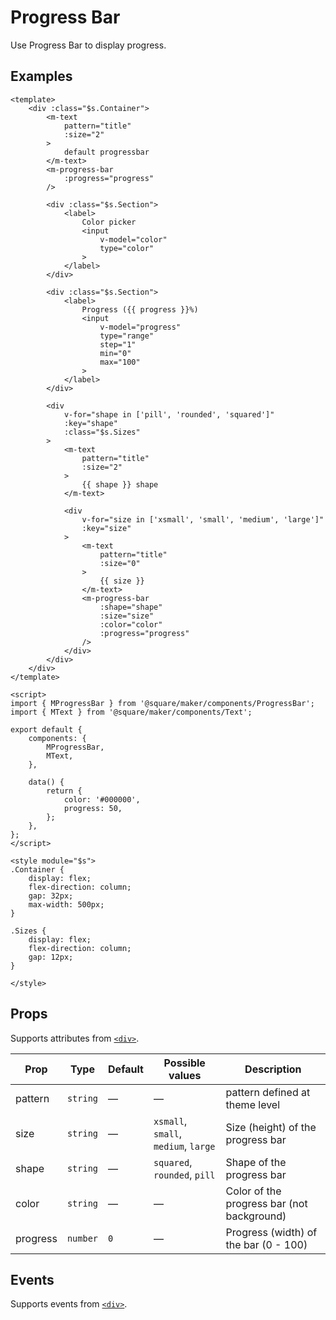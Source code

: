 # Progress Bar

Use Progress Bar to display progress.

## Examples

```vue
<template>
	<div :class="$s.Container">
		<m-text
			pattern="title"
			:size="2"
		>
			default progressbar
		</m-text>
		<m-progress-bar
			:progress="progress"
		/>

		<div :class="$s.Section">
			<label>
				Color picker
				<input
					v-model="color"
					type="color"
				>
			</label>
		</div>

		<div :class="$s.Section">
			<label>
				Progress ({{ progress }}%)
				<input
					v-model="progress"
					type="range"
					step="1"
					min="0"
					max="100"
				>
			</label>
		</div>

		<div
			v-for="shape in ['pill', 'rounded', 'squared']"
			:key="shape"
			:class="$s.Sizes"
		>
			<m-text
				pattern="title"
				:size="2"
			>
				{{ shape }} shape
			</m-text>

			<div
				v-for="size in ['xsmall', 'small', 'medium', 'large']"
				:key="size"
			>
				<m-text
					pattern="title"
					:size="0"
				>
					{{ size }}
				</m-text>
				<m-progress-bar
					:shape="shape"
					:size="size"
					:color="color"
					:progress="progress"
				/>
			</div>
		</div>
	</div>
</template>

<script>
import { MProgressBar } from '@square/maker/components/ProgressBar';
import { MText } from '@square/maker/components/Text';

export default {
	components: {
		MProgressBar,
		MText,
	},

	data() {
		return {
			color: '#000000',
			progress: 50,
		};
	},
};
</script>

<style module="$s">
.Container {
	display: flex;
	flex-direction: column;
	gap: 32px;
	max-width: 500px;
}

.Sizes {
	display: flex;
	flex-direction: column;
	gap: 12px;
}

</style>
```

<!-- api-tables:start -->
## Props

Supports attributes from [`<div>`](https://developer.mozilla.org/en-US/docs/Web/HTML/Element/div).

| Prop     | Type     | Default | Possible values                      | Description                                |
| -------- | -------- | ------- | ------------------------------------ | ------------------------------------------ |
| pattern  | `string` | —       | —                                    | pattern defined at theme level             |
| size     | `string` | —       | `xsmall`, `small`, `medium`, `large` | Size (height) of the progress bar          |
| shape    | `string` | —       | `squared`, `rounded`, `pill`         | Shape of the progress bar                  |
| color    | `string` | —       | —                                    | Color of the progress bar (not background) |
| progress | `number` | `0`     | —                                    | Progress (width) of the bar (0 - 100)      |


## Events

Supports events from [`<div>`](https://developer.mozilla.org/en-US/docs/Web/HTML/Element/div).
<!-- api-tables:end -->
